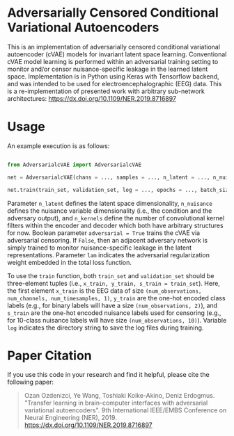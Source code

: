 # Adversarially Censored Conditional Variational Autoencoders

This is an implementation of adversarially censored conditional variational autoencoder (cVAE) models for invariant latent space learning. Conventional cVAE model learning is performed within an adversarial training setting to monitor and/or censor nuisance-specific leakage in the learned latent space. Implementation is in Python using Keras with Tensorflow backend, and was intended to be used for electroencephalographic (EEG) data. This is a re-implementation of presented work with arbitrary sub-network architectures: https://dx.doi.org/10.1109/NER.2019.8716897

# Usage

An example execution is as follows:

```python

from AdversarialcVAE import AdversarialcVAE

net = AdversarialcVAE(chans = ..., samples = ..., n_latent = ..., n_nuisance = ..., n_kernels = ..., adversarial = ..., lam = ...)

net.train(train_set, validation_set, log = ..., epochs = ..., batch_size = ...)

```

Parameter `n_latent` defines the latent space dimensionality, `n_nuisance` defines the nuisance variable dimensionality (i.e., the condition and the adversary output), and `n_kernels` define the number of convolutional kernel filters within the encoder and decoder which both have arbitrary structures for now. Boolean parameter `adversarial = True` trains the cVAE via adversarial censoring. If `False`, then an adjacent adversary network is simply trained to monitor nuisance-specific leakage in the latent representations. Parameter `lam` indicates the adversarial regularization weight embedded in the total loss function.

To use the `train` function, both `train_set` and `validation_set` should be three-element tuples (i.e., `x_train, y_train, s_train = train_set`). Here, the first element `x_train` is the EEG data of size `(num_observations, num_channels, num_timesamples, 1)`, `y_train` are the one-hot encoded class labels (e.g., for binary labels will have a size `(num_observations, 2)`), and `s_train` are the one-hot encoded nuisance labels used for censoring (e.g., for 10-class nuisance labels will have size `(num_observations, 10)`). Variable `log` indicates the directory string to save the log files during training.

# Paper Citation
If you use this code in your research and find it helpful, please cite the following paper:
> Ozan Ozdenizci, Ye Wang, Toshiaki Koike-Akino, Deniz Erdogmus. "Transfer learning in brain-computer interfaces with adversarial variational autoencoders". 9th International IEEE/EMBS Conference on Neural Engineering (NER), 2019. https://dx.doi.org/10.1109/NER.2019.8716897
